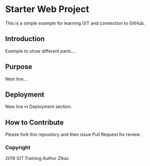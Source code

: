 # Starter Web Project

This is a simple example for learning GIT and connection 
to GitHub. 

## Introduction

Example to show different parts....

## Purpose

Next line...

## Deployment

New line in Deployment section.

## How to Contribute

Please fork this repository and then issue Pull Request for
review.

### Copyright

2019 GIT.Training
Author Zikac